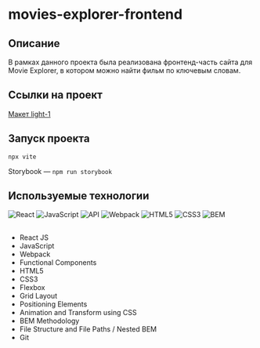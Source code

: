 # movies-explorer-frontend

##   Описание  

В рамках данного проекта была реализована фронтенд-часть сайта для Movie Explorer, в котором можно найти фильм по ключевым словам.



##   Ссылки на проект 

[Макет light-1](https://www.figma.com/file/6FMWkB94wE7KTkcCgUXtnC/%D0%94%D0%B8%D0%BF%D0%BB%D0%BE%D0%BC%D0%BD%D1%8B%D0%B9-%D0%BF%D1%80%D0%BE%D0%B5%D0%BA%D1%82?type=design&node-id=891-3857&mode=dev)



##  

##   Запуск проекта  

`npx vite` 

Storybook — `npm run storybook`   




##  Используемые технологии
![React](https://img.shields.io/badge/-React-61daf8?logo=react&logoColor=black)
![JavaScript](https://img.shields.io/badge/-JavaScript-f7df1e?logo=javaScript&logoColor=black)
![API](https://img.shields.io/badge/-api-yellow)
![Webpack](https://img.shields.io/badge/-Webpack-99d6f8?logo=webpack&logoColor=black)
![HTML5](https://img.shields.io/badge/-HTML5-e34f26?logo=html5&logoColor=white)
![CSS3](https://img.shields.io/badge/-CSS3-1572b6?logo=css3&logoColor=white)
![BEM](https://img.shields.io/badge/-BEM-yellowgreen)

## 
* React JS
* JavaScript 
* Webpack
* Functional Components
* HTML5 
* CSS3 
* Flexbox
* Grid Layout
* Positioning Elements
* Animation and Transform using CSS
* BEM Methodology
* File Structure and File Paths / Nested BEM
* Git

